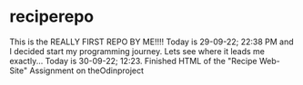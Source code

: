 # reciperepo
This is the REALLY FIRST REPO BY ME!!!!
Today is 29-09-22; 22:38 PM and I decided start my programming journey. Lets see where it leads me exactly...
Today is 30-09-22; 12:23. Finished HTML of the "Recipe Web-Site" Assignment on theOdinproject
